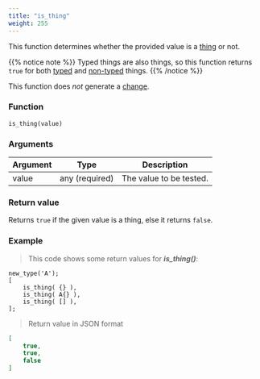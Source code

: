 ```yaml
---
title: "is_thing"
weight: 255
---
```


This function determines whether the provided value is a [thing](../../../data-types/thing) or not.

{{% notice note %}}
Typed things are also things, so this function returns `true` for both [typed](../../../overview/type) and [non-typed](../../../data-types/thing) things.
{{% /notice %}}

This function does *not* generate a [change](../../../overview/changes).

### Function

`is_thing(value)`

### Arguments

Argument | Type | Description
-------- | ---- | -----------
value | any (required) | The value to be tested.

### Return value

Returns `true` if the given value is a thing, else it returns `false`.

### Example

> This code shows some return values for ***is_thing()***:

```thingsdb,json_response
new_type('A');
[
    is_thing( {} ),
    is_thing( A{} ),
    is_thing( [] ),
];
```

> Return value in JSON format

```json
[
    true,
    true,
    false
]
```
